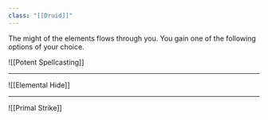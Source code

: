 ```yaml
---
class: "[[Druid]]"
---
```

The might of the elements flows through you. You gain one of the following options of your choice.

![[Potent Spellcasting]]

---

![[Elemental Hide]]

---

![[Primal Strike]]